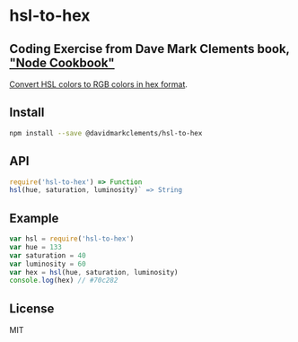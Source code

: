 # hsl-to-hex

## Coding Exercise from Dave Mark Clements book, ["Node Cookbook"](https://subscription.packtpub.com/book/web-development/9781785880087)

[Convert HSL colors to RGB colors in hex format](https://github.com/davidmarkclements/hsl-to-hex#readme).

## Install

```sh
npm install --save @davidmarkclements/hsl-to-hex
```

## API

```js
require('hsl-to-hex') => Function
hsl(hue, saturation, luminosity)` => String
```

## Example

```js
var hsl = require('hsl-to-hex')
var hue = 133
var saturation = 40
var luminosity = 60
var hex = hsl(hue, saturation, luminosity)
console.log(hex) // #70c282

```

## License

MIT

